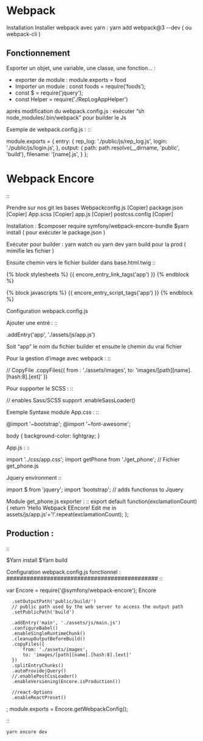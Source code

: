 Webpack
===================

Installation
Installer webpack avec yarn : yarn add webpack@3 --dev   ( ou webpack-cli )

Fonctionnement
-------------------
Exporter un objet, une variable, une classe, une fonction… :

  - exporter de module : module.exports = food
  - Importer un module : const foods = require(‘foods’);
  - const $ = require('jquery');
  - const Helper = require('./RepLogAppHelper')

après modification du webpack.config.js : exécuter “sh node_modules/.bin/webpack” pour builder le Js

Exemple de webpack.config.js :
::

   module.exports = {
      entry: {
         rep_log: './public/js/rep_log.js',
         login: './public/js/login.js',
      },
      output: {
         path: path.resolve(__dirname, 'public', 'build'),
         filename: '[name].js',
      }
   };


Webpack Encore
===================
::

  Prendre sur nos git les bases
  Webpackconfig.js [Copier]
  package.json  [Copier]
  App.scss  [Copier]
  app.js  [Copier]
  postcss.config  [Copier]


Installation :
$composer require symfony/webpack-encore-bundle
$yarn install ( pour exécuter le package.json )

Exécuter pour builder :
yarn watch ou yarn dev
yarn build pour la prod ( mimifie les fichier )

Ensuite chemin vers le fichier builder  dans base.html.twig
::

   {% block stylesheets %}
      {{ encore_entry_link_tags('app') }}
   {% endblock %}

   {% block javascripts %}
      {{ encore_entry_script_tags('app') }}
   {% endblock %}


Configuration webpack.config.js

Ajouter une entré :
::

   .addEntry('app', './assets/js/app.js')

Soit “app” le nom du fichier builder et ensuite le chemin du vrai fichier

Pour la gestion d’image avec webpack :
::

   // CopyFile
   .copyFiles({
      from : './assets/images',
      to: 'images/[path][name].[hash:8].[ext]'
   })

Pour supporter le SCSS :
::

   // enables Sass/SCSS support
   .enableSassLoader()


Exemple Syntaxe module
App.css :
::

   @import '~bootstrap';
   @import '~font-awesome';

   body {
      background-color: lightgray;
   }

App.js :
::

   import '../css/app.css';
   import getPhone from './get_phone';   // Fichier get_phone.js

Jquery environment
::

   import $ from 'jquery';
   import 'bootstrap'; // adds functionss to Jquery

Module get_phone.js exporter :
::
   export default function(exclamationCount) {
      return 'Hello Webpack EEncore! Edit me in assets/js/app.js'+'!'.repeat(exclamationCount);
   };


Production :
-------------------
::

  $Yarn install
  $Yarn build

Configuration webpack.config.js fonctionnel :
#############################################
::

  var Encore = require('@symfony/webpack-encore');
  Encore

      .setOutputPath('public/build/')
      // public path used by the web server to access the output path
      .setPublicPath('build')

      .addEntry('main', './assets/js/main.js')
      .configureBabel()
      .enableSingleRuntimeChunk()
      .cleanupOutputBeforeBuild()
      .copyFiles({
          from: './assets/images',
          to: 'images/[path][name].[hash:8].[ext]'
      })
      .splitEntryChunks()
      .autoProvidejQuery()
      //.enablePostCssLoader()
      .enableVersioning(Encore.isProduction())

      //react-Options
      .enableReactPreset()

  ;
  module.exports = Encore.getWebpackConfig();


  ::

    yarn encore dev
